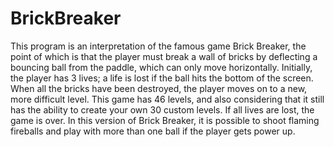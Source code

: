 # BrickBreaker

This program is an interpretation of the famous game Brick Breaker, the point of which is that the player must break a wall of bricks by deflecting a bouncing ball from the paddle, which can only move horizontally.
Initially, the player has 3 lives; a life is lost if the ball hits the bottom of the screen. When all the bricks have been destroyed, the player moves on to a new, more difficult level. This game has 46 levels, and also considering that it still has the ability to create your own 30 custom levels. If all lives are lost, the game is over.
In this version of Brick Breaker, it is possible to shoot flaming fireballs and play with more than one ball if the player gets power up.
